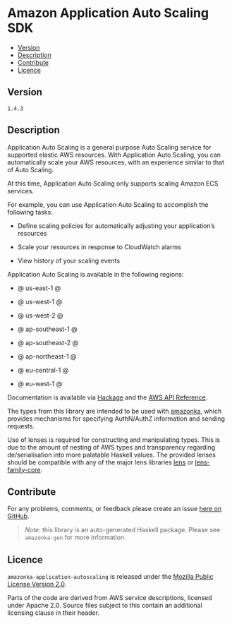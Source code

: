 # Amazon Application Auto Scaling SDK

* [Version](#version)
* [Description](#description)
* [Contribute](#contribute)
* [Licence](#licence)


## Version

`1.4.3`


## Description

Application Auto Scaling is a general purpose Auto Scaling service for supported elastic AWS resources. With Application Auto Scaling, you can automatically scale your AWS resources, with an experience similar to that of Auto Scaling.

At this time, Application Auto Scaling only supports scaling Amazon ECS services.

For example, you can use Application Auto Scaling to accomplish the following tasks:

-   Define scaling policies for automatically adjusting your application’s resources

-   Scale your resources in response to CloudWatch alarms

-   View history of your scaling events

Application Auto Scaling is available in the following regions:

-   
    @
    us-east-1
    @
    

-   
    @
    us-west-1
    @
    

-   
    @
    us-west-2
    @
    

-   
    @
    ap-southeast-1
    @
    

-   
    @
    ap-southeast-2
    @
    

-   
    @
    ap-northeast-1
    @
    

-   
    @
    eu-central-1
    @
    

-   
    @
    eu-west-1
    @
    

Documentation is available via [Hackage](http://hackage.haskell.org/package/amazonka-application-autoscaling)
and the [AWS API Reference](https://aws.amazon.com/documentation/).

The types from this library are intended to be used with [amazonka](http://hackage.haskell.org/package/amazonka),
which provides mechanisms for specifying AuthN/AuthZ information and sending requests.

Use of lenses is required for constructing and manipulating types.
This is due to the amount of nesting of AWS types and transparency regarding
de/serialisation into more palatable Haskell values.
The provided lenses should be compatible with any of the major lens libraries
[lens](http://hackage.haskell.org/package/lens) or [lens-family-core](http://hackage.haskell.org/package/lens-family-core).

## Contribute

For any problems, comments, or feedback please create an issue [here on GitHub](https://github.com/brendanhay/amazonka/issues).

> _Note:_ this library is an auto-generated Haskell package. Please see `amazonka-gen` for more information.


## Licence

`amazonka-application-autoscaling` is released under the [Mozilla Public License Version 2.0](http://www.mozilla.org/MPL/).

Parts of the code are derived from AWS service descriptions, licensed under Apache 2.0.
Source files subject to this contain an additional licensing clause in their header.
